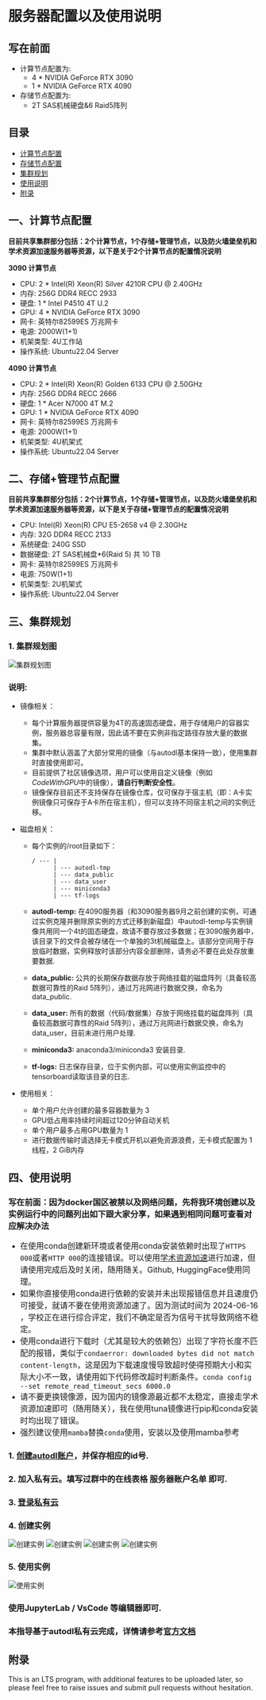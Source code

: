 # 服务器配置以及使用说明

## 写在前面

- 计算节点配置为:
  - 4 * NVIDIA GeForce RTX 3090
  - 1 * NVIDIA GeForce RTX 4090
- 存储节点配置为:
  - 2T SAS机械硬盘&6 Raid5阵列

## 目录

- [计算节点配置](#一计算节点配置)
- [存储节点配置](#二存储节点配置)
- [集群规划](#三集群规划)
- [使用说明](#四使用说明)
- [附录](#附录)

## 一、计算节点配置

**目前共享集群部分包括：2个计算节点，1个存储+管理节点，以及防火墙堡垒机和学术资源加速服务器等资源，以下是关于2个计算节点的配置情况说明**

**3090 计算节点**

- CPU: 2 * Intel(R) Xeon(R) Silver 4210R CPU @ 2.40GHz
- 内存: 256G DDR4 RECC 2933
- 硬盘: 1 * Intel P4510 4T U.2
- GPU: 4 * NVIDIA GeForce RTX 3090
- 网卡: 英特尔82599ES 万兆网卡
- 电源: 2000W(1+1)
- 机架类型: 4U工作站
- 操作系统: Ubuntu22.04 Server

**4090 计算节点**

- CPU: 2 * Intel(R) Xeon(R) Golden 6133 CPU @ 2.50GHz
- 内存: 256G DDR4 RECC 2666
- 硬盘: 1 * Acer N7000 4T M.2
- GPU: 1 * NVIDIA GeForce RTX 4090
- 网卡: 英特尔82599ES 万兆网卡
- 电源: 2000W(1+1)
- 机架类型: 4U机架式
- 操作系统: Ubuntu22.04 Server

## 二、存储+管理节点配置

**目前共享集群部分包括：2个计算节点，1个存储+管理节点，以及防火墙堡垒机和学术资源加速服务器等资源，以下是关于存储+管理节点的配置情况说明**

- CPU: Intel(R) Xeon(R) CPU E5-2658 v4 @ 2.30GHz
- 内存: 32G DDR4 RECC 2133
- 系统硬盘: 240G SSD
- 数据硬盘: 2T SAS机械盘*6(Raid 5) 共 10 TB
- 网卡: 英特尔82599ES 万兆网卡
- 电源: 750W(1+1)
- 机架类型: 2U机架式
- 操作系统: Ubuntu22.04 Server

## 三、集群规划

### 1. 集群规划图

![集群规划图](image0.png)

### 说明: 

- 镜像相关：
  - 每个计算服务器提供容量为4T的高速固态硬盘，用于存储用户的容器实例，服务器总容量有限，因此请不要在实例非指定路径存放大量的数据集。
  - 集群中默认涵盖了大部分常用的镜像（与autodl基本保持一致），使用集群时直接使用即可。
  - 目前提供了社区镜像选项，用户可以使用自定义镜像（例如*CodeWithGPU*中的镜像），**请自行判断安全性**。
  - 镜像保存目前还不支持保存在镜像仓库，仅可保存于宿主机（即：A卡实例镜像只可保存于A卡所在宿主机），但可以支持不同宿主机之间的实例迁移。

- 磁盘相关：

  - 每个实例的/root目录如下：

        / --- |
              | --- autodl-tmp
              | --- data_public
              | --- data_user
              | --- miniconda3
              | --- tf-logs

  - **autodl-temp:** 在4090服务器（和3090服务器9月之前创建的实例，可通过实例克隆并删除原实例的方式迁移到新磁盘）中autodl-temp与实例镜像共用同一个4t的固态硬盘，故请不要存放过多数据；在3090服务器中，该目录下的文件会被存储在一个单独的3t机械磁盘上。该部分空间用于存放临时数据，实例释放时该部分内容全部删除，请务必不要在此处存放重要数据.

  - **data_public:** 公共的长期保存数据存放于网络挂载的磁盘阵列（具备较高数据可靠性的Raid 5阵列），通过万兆网进行数据交换，命名为data_public.

  - **data_user:** 所有的数据（代码/数据集）存放于网络挂载的磁盘阵列（具备较高数据可靠性的Raid 5阵列），通过万兆网进行数据交换，命名为data_user，目前未进行用户处理.

  - **miniconda3:** anaconda3/miniconda3 安装目录.

  - **tf-logs:** 日志保存目录，位于实例内部，可以使用实例监控中的tensorboard读取该目录的日志.

- 使用相关：

  - 单个用户允许创建的最多容器数量为 3 
  - GPU低占用率持续时间超过120分钟自动关机
  - 单个用户最多占用GPU数量为 1 
  - 进行数据传输时请选择无卡模式开机以避免资源浪费，无卡模式配置为 1 线程，2 GiB内存

## 四、使用说明

### 写在前面：因为docker国区被禁以及网络问题，先将我环境创建以及实例运行中的问题列出如下跟大家分享，如果遇到相同问题可查看对应解决办法
- <font size=3>在使用conda创建新环境或者使用conda安装依赖时出现了`HTTPS 000`或者`HTTP 000`的连接错误。可以使用[学术资源加速](../Proxy.md)进行加速，但请使用完成后及时关闭，随用随关。Github, HuggingFace使用同理。</font>
- <font size=3>如果你直接使用conda进行依赖的安装并未出现报错信息并且速度仍可接受，就请不要在使用资源加速了。因为测试时间为 2024-06-16 ，学校正在进行综合评定，我们不确定是否为信号干扰导致网络不稳定。</font>
- <font size=3>使用conda进行下载时（尤其是较大的依赖包）出现了字符长度不匹配的报错，类似于`condaerror: downloaded bytes did not match content-length`，这是因为下载速度慢导致超时使得预期大小和实际大小不一致，请使用如下代码修改超时判断条件。`conda config --set remote_read_timeout_secs 6000.0`</font>
- <font size=3>请不要更换镜像源，因为国内的镜像源最近都不太稳定，直接走学术资源加速即可（随用随关），我在使用tuna镜像进行pip和conda安装时均出现了错误。</font>
- <font size=3>强烈建议使用`mamba`替换`conda`使用，安装以及使用mamba参考</font>
### 1. [创建autodl账户](https://www.autodl.com/login)，并保存相应的id号.

### 2. 加入私有云。填写过群中的在线表格 服务器账户名单 即可.

### 3. [登录私有云](https://private.autodl.com/login)

### 4. 创建实例

![创建实例](image.png)
![创建实例](image-1.png)
![创建实例](image-2.png)
![创建实例](image-3.png)

### 5. 使用实例

![使用实例](image-4.png)

### 使用JupyterLab / VsCode 等编辑器即可.

### 本指导基于autodl私有云完成，详情请参考[官方文档](https://private.autodl.com/docs/)

## 附录

This is an LTS program, with additional features to be uploaded later, so please feel free to raise issues and submit pull requests without hesitation.
